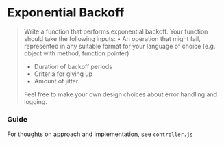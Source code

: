 # Exponential Backoff

> Write a function that performs exponential backoff. Your function should take the following inputs: • An operation that might fail, represented in any suitable format for your language of choice
(e.g. object with method, function pointer)
>
> - Duration of backoff periods
> - Criteria for giving up
> - Amount of jitter
>
> Feel free to make your own design choices about error handling and logging.

### Guide
For thoughts on approach and implementation, see `controller.js`
